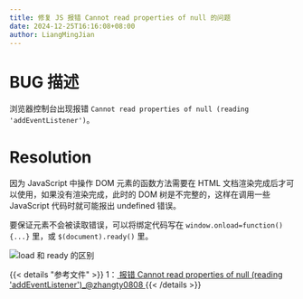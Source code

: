 ```yaml
---
title: 修复 JS 报错 Cannot read properties of null 的问题
date: 2024-12-25T16:16:08+08:00
author: LiangMingJian
---
```


# BUG 描述

浏览器控制台出现报错 `Cannot read properties of null (reading 'addEventListener')`。

# Resolution

因为 JavaScript 中操作 DOM 元素的函数方法需要在 HTML 文档渲染完成后才可以使用，如果没有渲染完成，此时的 DOM 树是不完整的，这样在调用一些 JavaScript 代码时就可能报出 undefined 错误。

要保证元素不会被读取错误，可以将绑定代码写在 `window.οnlοad=function(){...}` 里，或 `$(document).ready()` 里。

![load 和 ready 的区别](/_images/drawingbed/img/202212051957191.png)

{{< details "参考文件" >}} 
1：[ 报错 Cannot read properties of null (reading 'addEventListener')_@zhangty0808 ](https://blog.csdn.net/qq_42101569/article/details/126431123)
{{< /details >}}
